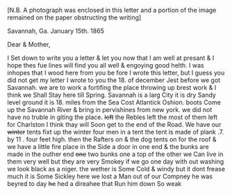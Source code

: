[N.B. A photograph was enclosed in this letter and a portion of the image remained on the paper obstructing the writing]

Savannah, Ga. January 15th. 1865

Dear & Mother,

I Set down to write you a letter & let you now that I am well at presant & I hope thes fue lines will find you all well & engoying good helth. I was inhopes that I wood here from you be fore I wrote this letter, but I guess you did not get my letter I wrote to you the 18. of december Jest before we got Savannah. we are to work a fortifing the place throwing up brest work & I think we Shall Stay here till Spring. Savannah is a larg City it is dry Sandy level ground it is 18. miles from the Sea Cost Atlantick Oshion. boots Come up the Savannah River & bring in pervishines from new york. we did not have no truble in giting the place. ~~left~~ the Rebles left the most of them left for Charlston I think thay will Soon get to the end of the Road. We have our ~~winter~~ tents fixt up the winter four men in a tent the tent is made of plank .7. by 11 . four feet high. then the Rafters on & the dog tents on for the roof & we have a little fire place in the Side a door in one end & the bunks are made in the outher end ~~one~~ two bunks one a top of the other we Can live in them very well but they are very Smokey if we go one day with out washing we look black as a niger. the wether is Some Cold & windy but it dont frease much it is Some Sickley here we lost a Man out of our Compney he was beyred to day ~~he~~ hed a direahee that Run him down So weak